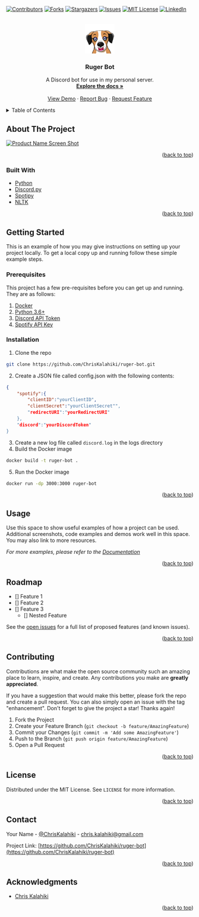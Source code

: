 <div id="top"></div>
<!--
*** Thanks for checking out the Best-README-Template. If you have a suggestion
*** that would make this better, please fork the repo and create a pull request
*** or simply open an issue with the tag "enhancement".
*** Don't forget to give the project a star!
*** Thanks again! Now go create something AMAZING! :D
-->



<!-- PROJECT SHIELDS -->
<!--
*** I'm using markdown "reference style" links for readability.
*** Reference links are enclosed in brackets [ ] instead of parentheses ( ).
*** See the bottom of this document for the declaration of the reference variables
*** for contributors-url, forks-url, etc. This is an optional, concise syntax you may use.
*** https://www.markdownguide.org/basic-syntax/#reference-style-links
-->
[![Contributors][contributors-shield]][contributors-url]
[![Forks][forks-shield]][forks-url]
[![Stargazers][stars-shield]][stars-url]
[![Issues][issues-shield]][issues-url]
[![MIT License][license-shield]][license-url]
[![LinkedIn][linkedin-shield]][linkedin-url]



<!-- PROJECT LOGO -->
<br />
<div align="center">
  <a href="https://github.com/ChrisKalahiki/ruger-bot">
    <img src="assets/logo.png" alt="Logo" width="80" height="80">
  </a>

<h3 align="center">Ruger Bot</h3>

  <p align="center">
    A Discord bot for use in my personal server.
    <br />
    <a href="https://github.com/ChrisKalahiki/ruger-bot"><strong>Explore the docs »</strong></a>
    <br />
    <br />
    <a href="https://github.com/ChrisKalahiki/ruger-bot">View Demo</a>
    ·
    <a href="https://github.com/ChrisKalahiki/ruger-bot/issues">Report Bug</a>
    ·
    <a href="https://github.com/ChrisKalahiki/ruger-bot/issues">Request Feature</a>
  </p>
</div>



<!-- TABLE OF CONTENTS -->
<details>
  <summary>Table of Contents</summary>
  <ol>
    <li>
      <a href="#about-the-project">About The Project</a>
      <ul>
        <li><a href="#built-with">Built With</a></li>
      </ul>
    </li>
    <li>
      <a href="#getting-started">Getting Started</a>
      <ul>
        <li><a href="#prerequisites">Prerequisites</a></li>
        <li><a href="#installation">Installation</a></li>
      </ul>
    </li>
    <li><a href="#usage">Usage</a></li>
    <li><a href="#roadmap">Roadmap</a></li>
    <li><a href="#contributing">Contributing</a></li>
    <li><a href="#license">License</a></li>
    <li><a href="#contact">Contact</a></li>
    <li><a href="#acknowledgments">Acknowledgments</a></li>
  </ol>
</details>



<!-- ABOUT THE PROJECT -->
## About The Project

[![Product Name Screen Shot][product-screenshot]](https://example.com)

<p align="right">(<a href="#top">back to top</a>)</p>



### Built With

* [Python](https://www.python.org/)
* [Discord.py](https://discordpy.readthedocs.io/en/stable/)
* [Spotipy](https://spotipy.readthedocs.io/en/2.19.0/)
* [NLTK](https://www.nltk.org/)

<p align="right">(<a href="#top">back to top</a>)</p>



<!-- GETTING STARTED -->
## Getting Started

This is an example of how you may give instructions on setting up your project locally.
To get a local copy up and running follow these simple example steps.

### Prerequisites

This project has a few pre-requisites before you can get up and running. They are as follows:
1. [Docker](https://www.docker.com/)
2. [Python 3.6+](https://www.python.org/downloads/)
3. [Discord API Token](https://discord.com/developers/applications)
4. [Spotify API Key](https://developer.spotify.com/dashboard/applications)

### Installation

1. Clone the repo
  ```sh
  git clone https://github.com/ChrisKalahiki/ruger-bot.git
  ```
2. Create a JSON file called config.json with the following contents:
  ```json
  {
      "spotify":{
          "clientID":"yourClientID",
          "clientSecret":"yourClientSecret"",
          "redirectURI":"yourRedirectURI"
      },
      "discord":"yourDiscordToken"
  }
  ```
3. Create a new log file called `discord.log` in the logs directory
4. Build the Docker image
  ```sh
  docker build -t ruger-bot .
  ```
5. Run the Docker image
  ```sh
  docker run -dp 3000:3000 ruger-bot
  ```

<p align="right">(<a href="#top">back to top</a>)</p>



<!-- USAGE EXAMPLES -->
## Usage

Use this space to show useful examples of how a project can be used. Additional screenshots, code examples and demos work well in this space. You may also link to more resources.

_For more examples, please refer to the [Documentation](https://example.com)_

<p align="right">(<a href="#top">back to top</a>)</p>



<!-- ROADMAP -->
## Roadmap

- [] Feature 1
- [] Feature 2
- [] Feature 3
    - [] Nested Feature

See the [open issues](https://github.com/ChrisKalahiki/ruger-bot/issues) for a full list of proposed features (and known issues).

<p align="right">(<a href="#top">back to top</a>)</p>



<!-- CONTRIBUTING -->
## Contributing

Contributions are what make the open source community such an amazing place to learn, inspire, and create. Any contributions you make are **greatly appreciated**.

If you have a suggestion that would make this better, please fork the repo and create a pull request. You can also simply open an issue with the tag "enhancement".
Don't forget to give the project a star! Thanks again!

1. Fork the Project
2. Create your Feature Branch (`git checkout -b feature/AmazingFeature`)
3. Commit your Changes (`git commit -m 'Add some AmazingFeature'`)
4. Push to the Branch (`git push origin feature/AmazingFeature`)
5. Open a Pull Request

<p align="right">(<a href="#top">back to top</a>)</p>



<!-- LICENSE -->
## License

Distributed under the MIT License. See `LICENSE` for more information.

<p align="right">(<a href="#top">back to top</a>)</p>



<!-- CONTACT -->
## Contact

Your Name - [@ChrisKalahiki](https://twitter.com/@ChrisKalahiki) - chris.kalahiki@gmail.com

Project Link: [https://github.com/ChrisKalahiki/ruger-bot](https://github.com/ChrisKalahiki/ruger-bot)

<p align="right">(<a href="#top">back to top</a>)</p>



<!-- ACKNOWLEDGMENTS -->
## Acknowledgments

* [Chris Kalahiki](https://www.chriskalahiki.info/)

<p align="right">(<a href="#top">back to top</a>)</p>



<!-- MARKDOWN LINKS & IMAGES -->
<!-- https://www.markdownguide.org/basic-syntax/#reference-style-links -->
[contributors-shield]: https://img.shields.io/github/contributors/ChrisKalahiki/ruger-bot.svg?style=for-the-badge
[contributors-url]: https://github.com/ChrisKalahiki/ruger-bot/graphs/contributors
[forks-shield]: https://img.shields.io/github/forks/ChrisKalahiki/ruger-bot.svg?style=for-the-badge
[forks-url]: https://github.com/ChrisKalahiki/ruger-bot/network/members
[stars-shield]: https://img.shields.io/github/stars/ChrisKalahiki/ruger-bot.svg?style=for-the-badge
[stars-url]: https://github.com/ChrisKalahiki/ruger-bot/stargazers
[issues-shield]: https://img.shields.io/github/issues/ChrisKalahiki/ruger-bot.svg?style=for-the-badge
[issues-url]: https://github.com/ChrisKalahiki/ruger-bot/issues
[license-shield]: https://img.shields.io/github/license/ChrisKalahiki/ruger-bot.svg?style=for-the-badge
[license-url]: https://github.com/ChrisKalahiki/ruger-bot/blob/master/LICENSE
[linkedin-shield]: https://img.shields.io/badge/-LinkedIn-black.svg?style=for-the-badge&logo=linkedin&colorB=555
[linkedin-url]: https://linkedin.com/in/chriskalahiki
[product-screenshot]: images/screenshot.png
